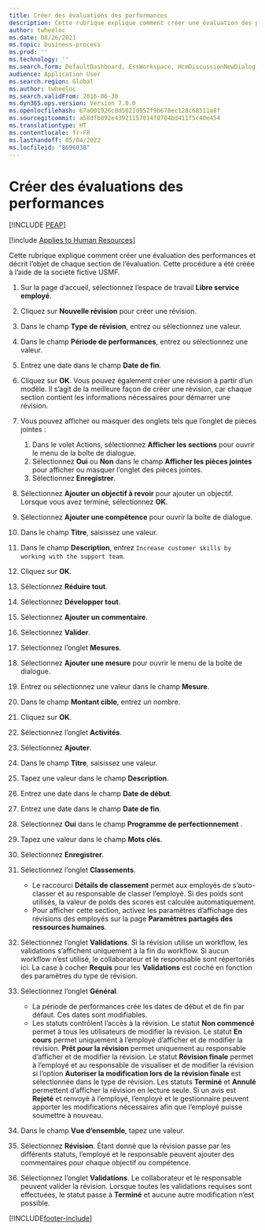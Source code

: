 ```yaml
---
title: Créer des évaluations des performances
description: Cette rubrique explique comment créer une évaluation des performances et décrit l’objet de chaque section de l’évaluation.
author: twheeloc
ms.date: 08/26/2021
ms.topic: business-process
ms.prod: ''
ms.technology: ''
ms.search.form: DefaultDashboard, EssWorkspace, HcmDiscussionNewDialog, HcmDiscussion, HcmDiscussionChangeSettings, HcmDiscussionAddGoalDialog, HcmTopicCreate, HcmMeasurementDetailDialog, HcmPerfJournalAdd, HcmEmployeeDevelopmentWorkspace
audience: Application User
ms.search.region: Global
ms.author: twheeloc
ms.search.validFrom: 2016-06-30
ms.dyn365.ops.version: Version 7.0.0
ms.openlocfilehash: 67a001926c0d5021d952f9b678ec128c68511a8f
ms.sourcegitcommit: a58dfb892e43921157014f0784bd411f5c40e454
ms.translationtype: HT
ms.contentlocale: fr-FR
ms.lasthandoff: 05/04/2022
ms.locfileid: "8696038"
---
```

# <a name="create-performance-reviews"></a>Créer des évaluations des performances


[!INCLUDE [PEAP](../includes/peap-1.md)]

[!include [Applies to Human Resources](../includes/applies-to-hr.md)]


Cette rubrique explique comment créer une évaluation des performances et décrit l’objet de chaque section de l’évaluation. Cette procédure a été créée à l’aide de la société fictive USMF.

1. Sur la page d’accueil, sélectionnez l’espace de travail **Libre service employé**.
2. Cliquez sur **Nouvelle révision** pour créer une révision.
3. Dans le champ **Type de révision**, entrez ou sélectionnez une valeur.
4. Dans le champ **Période de performances**, entrez ou sélectionnez une valeur.
5. Entrez une date dans le champ **Date de fin**.
6. Cliquez sur **OK**. Vous pouvez également créer une révision à partir d’un modèle. Il s’agit de la meilleure façon de créer une révision, car chaque section contient les informations nécessaires pour démarrer une révision.  
7. Vous pouvez afficher ou masquer des onglets tels que l’onglet de pièces jointes :

    1. Dans le volet Actions, sélectionnez **Afficher les sections** pour ouvrir le menu de la boîte de dialogue.
    1. Sélectionnez **Oui** ou **Non** dans le champ **Afficher les pièces jointes** pour afficher ou masquer l’onglet des pièces jointes.
    1. Sélectionnez **Enregistrer**.

8. Sélectionnez **Ajouter un objectif à revoir** pour ajouter un objectif. Lorsque vous avez terminé, sélectionnez **OK**.
9. Sélectionnez **Ajouter une compétence** pour ouvrir la boîte de dialogue.
10. Dans le champ **Titre**, saisissez une valeur.
11. Dans le champ **Description**, entrez `Increase customer skills by working with the support team`.
12. Cliquez sur **OK**.
13. Sélectionnez **Réduire tout**.
14. Sélectionnez **Développer tout**.
15. Sélectionnez **Ajouter un commentaire**.
16. Sélectionnez **Valider**.
17. Sélectionnez l’onglet **Mesures**.
18. Sélectionnez **Ajouter une mesure** pour ouvrir le menu de la boîte de dialogue.
19. Entrez ou sélectionnez une valeur dans le champ **Mesure**.
26. Dans le champ **Montant cible**, entrez un nombre.
20. Cliquez sur **OK**.
21. Sélectionnez l’onglet **Activités**.
22. Sélectionnez **Ajouter**.
23. Dans le champ **Titre**, saisissez une valeur.
24. Tapez une valeur dans le champ **Description**.
25. Entrez une date dans le champ **Date de début**.
26. Entrez une date dans le champ **Date de fin**.
27. Sélectionnez **Oui** dans le champ **Programme de perfectionnement** .
28. Tapez une valeur dans le champ **Mots clés**.
29. Sélectionnez **Enregistrer**.
30. Sélectionnez l’onglet **Classements**.  

    - Le raccourci **Détails de classement** permet aux employés de s’auto-classer et au responsable de classer l’employé. Si des poids sont utilisés, la valeur de poids des scores est calculée automatiquement.  
    - Pour afficher cette section, activez les paramètres d’affichage des révisions des employés sur la page **Paramètres partagés des ressources humaines**.  

31. Sélectionnez l’onglet **Validations**. Si la révision utilise un workflow, les validations s’affichent uniquement à la fin du workflow. Si aucun workflow n’est utilisé, le collaborateur et le responsable sont répertoriés ici. La case à cocher **Requis** pour les **Validations** est coché en fonction des paramètres du type de révision.  
32. Sélectionnez l’onglet **Général**.

    - La période de performances crée les dates de début et de fin par défaut. Ces dates sont modifiables.  
    - Les statuts contrôlent l’accès à la révision. Le statut **Non commencé** permet à tous les utilisateurs de modifier la révision. Le statut **En cours** permet uniquement à l’employé d’afficher et de modifier la révision. **Prêt pour la révision** permet uniquement au responsable d’afficher et de modifier la révision. Le statut **Révision finale** permet à l’employé et au responsable de visualiser et de modifier la révision si l’option **Autoriser la modification lors de la révision finale** est sélectionnée dans le type de révision. Les statuts **Terminé** et **Annulé** permettent d’afficher la révision en lecture seule. Si un avis est **Rejeté** et renvoyé à l’employé, l’employé et le gestionnaire peuvent apporter les modifications nécessaires afin que l’employé puisse soumettre à nouveau.

33. Dans le champ **Vue d’ensemble**, tapez une valeur.
34. Sélectionnez **Révision**. Étant donné que la révision passe par les différents statuts, l’employé et le responsable peuvent ajouter des commentaires pour chaque objectif ou compétence.  
35. Sélectionnez l’onglet **Validations**. Le collaborateur et le responsable peuvent valider la révision. Lorsque toutes les validations requises sont effectuées, le statut passe à **Terminé** et aucune autre modification n’est possible.  



[!INCLUDE[footer-include](../includes/footer-banner.md)]
